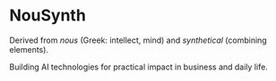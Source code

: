 # NouSynth  
Derived from *nous* (Greek: intellect, mind) and *synthetical* (combining elements). 

Building AI technologies for practical impact in business and daily life.
